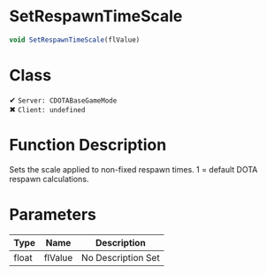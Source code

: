 # SetRespawnTimeScale
```js
void SetRespawnTimeScale(flValue)
```
# Class
✔ `Server: CDOTABaseGameMode`  
✖ `Client: undefined`  

# Function Description
Sets the scale applied to non-fixed respawn times. 1 = default DOTA respawn calculations.
# Parameters
Type|Name|Description
--|--|--
float|flValue|No Description Set
